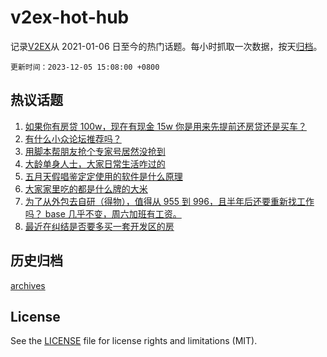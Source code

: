 # v2ex-hot-hub

 记录[V2EX](https://www.v2ex.com/)从 2021-01-06 日至今的热门话题。每小时抓取一次数据，按天[归档](archives)。

`更新时间：2023-12-05 15:08:00 +0800`

## 热议话题

1. [如果你有房贷 100w，现在有现金 15w 你是用来先提前还房贷还是买车？](https://www.v2ex.com/t/997559)
1. [有什么小众论坛推荐吗？](https://www.v2ex.com/t/997648)
1. [用脚本帮朋友抢个专家号居然没抢到](https://www.v2ex.com/t/997588)
1. [大龄单身人士，大家日常生活咋过的](https://www.v2ex.com/t/997682)
1. [五月天假唱鉴定定使用的软件是什么原理](https://www.v2ex.com/t/997696)
1. [大家家里吃的都是什么牌的大米](https://www.v2ex.com/t/997611)
1. [为了从外包去自研（得物），值得从 955 到 996，且半年后还要重新找工作吗？ base 几乎不变，周六加班有工资。](https://www.v2ex.com/t/997571)
1. [最近在纠结是否要多买一套开发区的房](https://www.v2ex.com/t/997706)

## 历史归档

[archives](archives)

## License

See the [LICENSE](LICENSE) file for license rights and limitations (MIT).
